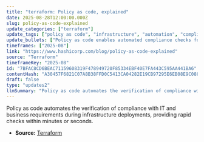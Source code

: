 ```yaml
---
title: "terraform: Policy as code, explained"
date: 2025-08-28T12:00:00.000Z
slug: policy-as-code-explained
update_categories: ["terraform"]
update_tags: ["policy as code", "infrastructure", "automation", "compliance"]
update_bullets: ["Policy as code enables automated compliance checks for infrastructure deployments.", "It ensures IT and business stakeholder requirements are met.", "Checks are performed quickly, typically in minutes or seconds."]
timeframes: ["2025-08"]
link: "https://www.hashicorp.com/blog/policy-as-code-explained"
source: "Terraform"
timeframeKey: "2025-08"
id: "7BFAC8CD6BEAC71159608319F478949720F85334EBF40E7FA443C595AA441BA6"
contentHash: "A30457F6821C07A8B38FFD0C5413CA04282E19CB97295E6EB08E9C088DD71A90"
draft: false
type: "updates2"
llmSummary: "Policy as code automates the verification of compliance with IT and business requirements during infrastructure deployments, providing rapid checks within minutes or seconds."
---
```


Policy as code automates the verification of compliance with IT and business requirements during infrastructure deployments, providing rapid checks within minutes or seconds.

- **Source:** [Terraform](https://www.hashicorp.com/blog/policy-as-code-explained)
